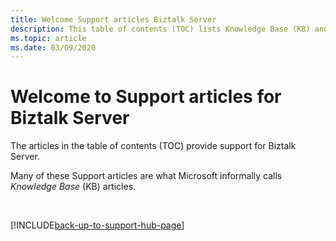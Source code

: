 ```yaml
---
title: Welcome Support articles Biztalk Server
description: This table of contents (TOC) lists Knowledge Base (KB) and other Support articles for Biztalk Server.
ms.topic: article
ms.date: 03/09/2020
---
```

# Welcome to Support articles for Biztalk Server

The articles in the table of contents (TOC) provide support for Biztalk Server.

Many of these Support articles are what Microsoft informally calls _Knowledge Base_ (KB) articles.

&nbsp;

[!INCLUDE[back-up-to-support-hub-page](../includes/back-up-to-support-hub-page.md)]
